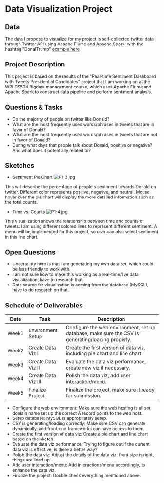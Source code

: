 # Data Visualization Project

## Data

The data I propose to visualize for my project is self-collected twitter data through Twitter API using Apache Flume and Apache Spark, with the hashtag "DonalTrump" [example here](https://gist.github.com/StefanZhang/a2ba319870c1d8b8135a16cdd4273d32)

## Project Description

This project is based on the results of the "Real-time Sentiment Dashboard with Tweets Presidential Candidates" project that I am working on at the WPI DS504 Bigdata management course, which uses Apache Flume and Apache Spark to construct data pipeline and perform sentiment analysis. 

## Questions & Tasks

 * Do the majority of people on twitter like Donald? 
 * What are the most frequently used words/phrases in tweets that are in favor of Donald? 
 * What are the most frequently used words/phrases in tweets that are not in favor of Donald? 
 * During what days that people talk about Donald, positive or negative? And what does it potentially related to?

## Sketches

* Sentiment Pie Chart
![P1-3.jpg](https://i.loli.net/2020/09/23/Hsdhl9xKDAQEfuZ.jpg)

This will describe the percentage of people's sentiment towards Donald on twitter. Different color represents positive, negative, and neutral. 
Mouse hover over the pie chart will display the more detailed information such as the total counts. 

* Time vs. Counts
![P1-4.jpg](https://i.loli.net/2020/09/23/yb42G1TIUPav3hV.jpg)

This visualization shows the relationship between time and counts of tweets. I am using different colored lines to represent different sentiment. 
A menu will be implemented for this project, so user can also select sentiment in this line chart. 

## Open Questions

  * Uncertainty here is that I am generating my own data set, which could be less friendly to work with.
  * I am not sure how to make this working as a real-time/live data visualization, have to research that. 
  * Data source for visualization is coming from the database (MySQL), have to do research on that.



## Schedule of Deliverables
|Date  | Task | Description |
|--|--| -- |
| Week1 | Environment Setup | Configure the web environment, set up database, make sure the CSV is generating/loading properly.
| Week2 | Create Data Viz I| Create the first version of data viz, including pie chart and line chart. 
| Week3 | Create Data Viz II | Evaluate the data viz performance, create new viz if necessary. 
| Week4 | Create Data Viz III | Polish the data viz, add user interaction/menu.
| Week5 | Finalize Project | Finalize the project, make sure it ready for submission. 

- Configure the web environment: Make sure the web hosting is all set, domain name set up the correct A record points to the web host.
- Setup database: MySQL is appropriately setup.
- CSV is generating/loading correctly: Make sure CSV can generate dynamically, and front-end frameworks can have access to them.
- Create the first version of data viz: Create a pie chart and line chart based on the sketch.
- Evaluate the data viz performance: Trying to figure out if the current data viz is effective, is there a better way?
- Polish the data viz: Adjust the details of the data viz, front size is right, things are lined up...
- Add user interaction/menu: Add interactions/menu accordingly, to enhance the data viz.
- Finalize the project: Double check everything mentioned above.

